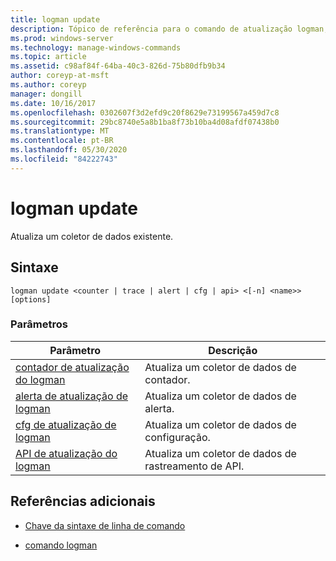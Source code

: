 ```yaml
---
title: logman update
description: Tópico de referência para o comando de atualização logman, que atualiza um coletor de dados existente.
ms.prod: windows-server
ms.technology: manage-windows-commands
ms.topic: article
ms.assetid: c98af84f-64ba-40c3-826d-75b80dfb9b34
author: coreyp-at-msft
ms.author: coreyp
manager: dongill
ms.date: 10/16/2017
ms.openlocfilehash: 0302607f3d2efd9c20f8629e73199567a459d7c8
ms.sourcegitcommit: 29bc8740e5a8b1ba8f73b10ba4d08afdf07438b0
ms.translationtype: MT
ms.contentlocale: pt-BR
ms.lasthandoff: 05/30/2020
ms.locfileid: "84222743"
---
```

# <a name="logman-update"></a>logman update

Atualiza um coletor de dados existente.

## <a name="syntax"></a>Sintaxe

```
logman update <counter | trace | alert | cfg | api> <[-n] <name>> [options]
```

### <a name="parameters"></a>Parâmetros

| Parâmetro | Descrição |
| ---------| ----------- |
| [contador de atualização do logman](logman-update-counter.md) | Atualiza um coletor de dados de contador. |
| [alerta de atualização de logman](logman-update-alert.md) | Atualiza um coletor de dados de alerta. |
| [cfg de atualização de logman](logman-update-cfg.md) | Atualiza um coletor de dados de configuração. |
| [API de atualização do logman](logman-update-api.md) | Atualiza um coletor de dados de rastreamento de API. |

## <a name="additional-references"></a>Referências adicionais

- [Chave da sintaxe de linha de comando](command-line-syntax-key.md)

- [comando logman](logman.md)
